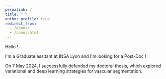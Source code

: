 ```yaml
---
permalink: /
title: " "
author_profile: true
redirect_from: 
  - /about/
  - /about.html
---
```

Hello ! 


I'm a Graduate assitant at INSA Lyon and I'm looking for a Post-Doc !

On 7 May 2024, I successfully defended my doctoral thesis, which explored variational and deep learning strategies for vascular segmentation.


